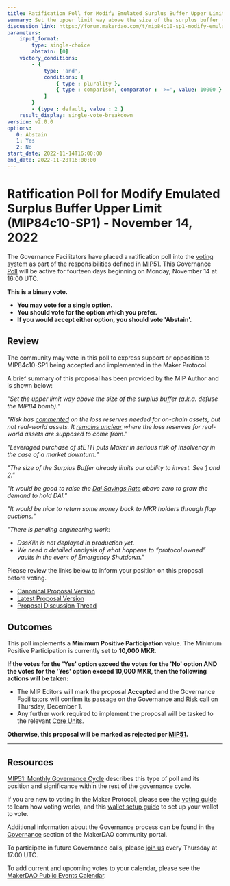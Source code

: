 ```yaml
---
title: Ratification Poll for Modify Emulated Surplus Buffer Upper Limit (MIP84c10-SP1) - November 14, 2022
summary: Set the upper limit way above the size of the surplus buffer (a.k.a. defuse the MIP84 bomb).
discussion_link: https://forum.makerdao.com/t/mip84c10-sp1-modify-emulated-surplus-buffer-upper-limit/18315
parameters:
    input_format:
        type: single-choice
        abstain: [0]
    victory_conditions:
        - {
            type: 'and',
            conditions: [
                { type : plurality },
                { type : comparison, comparator : '>=', value: 10000 }
            ]
        }
        - {type : default, value : 2 }
    result_display: single-vote-breakdown
version: v2.0.0
options:
   0: Abstain
   1: Yes
   2: No
start_date: 2022-11-14T16:00:00
end_date: 2022-11-28T16:00:00
---
```

# Ratification Poll for Modify Emulated Surplus Buffer Upper Limit (MIP84c10-SP1) - November 14, 2022

The Governance Facilitators have placed a ratification poll into the [voting system](https://vote.makerdao.com/polling) as part of the responsibilities defined in [MIP51](https://mips.makerdao.com/mips/details/MIP51). This Governance [Poll](https://community-development.makerdao.com/en/learn/governance/on-chain-gov) will be active for fourteen days beginning on Monday, November 14 at 16:00 UTC.

**This is a binary vote.**
- **You may vote for a single option.**
- **You should vote for the option which you prefer.**
- **If you would accept either option, you should vote 'Abstain'.**

## Review

The community may vote in this poll to express support or opposition to MIP84c10-SP1 being accepted and implemented in the Maker Protocol.

A brief summary of this proposal has been provided by the MIP Author and is shown below:

*"Set the upper limit way above the size of the surplus buffer (a.k.a. defuse the MIP84 bomb)."*

*"Risk has [commented](https://forum.makerdao.com/t/mip84-activate-protocol-owned-vault-emulation/17713/45) on the loss reserves needed for on-chain assets, but not real-world assets. It [remains unclear](https://forum.makerdao.com/t/mip84-activate-protocol-owned-vault-emulation/17713/21) where the loss reserves for real-world assets are supposed to come from."*

*"Leveraged purchase of stETH puts Maker in serious risk of insolvency in the case of a market downturn."*

*"The size of the Surplus Buffer already limits our ability to invest. See [1](https://forum.makerdao.com/t/makerdao-alm-forecast/16881) and [2](https://forum.makerdao.com/t/aggressive-growth-strategy/13958)."*

*"It would be good to raise the [Dai Savings Rate](https://manual.makerdao.com/parameter-index/core/param-dai-savings-rate) above zero to grow the demand to hold DAI."*

*"It would be nice to return some money back to MKR holders through flap auctions."*

*"There is pending engineering work:*
- *DssKiln is not deployed in production yet.*
- *We need a detailed analysis of what happens to “protocol owned” vaults in the event of Emergency Shutdown."*

Please review the links below to inform your position on this proposal before voting.
* [Canonical Proposal Version](https://github.com/makerdao/mips/blob/247f11f556ad5b2be78525c7fa6c9966da76ecec/MIP84/MIP84c10-Subproposals/MIP84c10-SP1.md)
* [Latest Proposal Version](https://mips.makerdao.com/mips/details/MIP84c10SP1)
* [Proposal Discussion Thread](https://forum.makerdao.com/t/mip84c10-sp1-modify-emulated-surplus-buffer-upper-limit/18315)

## Outcomes

This poll implements a **Minimum Positive Participation** value. The Minimum Positive Participation is currently set to **10,000 MKR**.

**If the votes for the 'Yes' option exceed the votes for the 'No' option AND the votes for the 'Yes' option exceed 10,000 MKR, then the following actions will be taken:**
* The MIP Editors will mark the proposal **Accepted** and the Governance Facilitators will confirm its passage on the Governance and Risk call on Thursday, December 1.
* Any further work required to implement the proposal will be tasked to the relevant [Core Units](https://mips.makerdao.com/mips/details/MIP38#mip38c2-core-unit-state).

**Otherwise, this proposal will be marked as rejected per [MIP51](https://mips.makerdao.com/mips/details/MIP51#mip51c2-ratification-poll).**

---

## Resources

[MIP51: Monthly Governance Cycle](https://mips.makerdao.com/mips/details/MIP51) describes this type of poll and its position and significance within the rest of the governance cycle.

If you are new to voting in the Maker Protocol, please see the [voting guide](https://community-development.makerdao.com/en/learn/governance/how-voting-works/) to learn how voting works, and this [wallet setup guide](https://community-development.makerdao.com/en/learn/governance/voting-setup/) to set up your wallet to vote.

Additional information about the Governance process can be found in the [Governance](https://community-development.makerdao.com/en/learn/governance) section of the MakerDAO community portal.

To participate in future Governance calls, please [join us](https://github.com/makerdao/community/tree/master/governance/governance-and-risk-meetings) every Thursday at 17:00 UTC.

To add current and upcoming votes to your calendar, please see the [MakerDAO Public Events Calendar](https://calendar.google.com/calendar/embed?src=makerdao.com_3efhm2ghipksegl009ktniomdk%40group.calendar.google.com&ctz=UTC&mode=week&showCalendars=0&showPrint=0).

